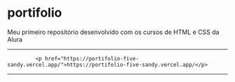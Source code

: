 # portifolio
Meu primeiro repositório desenvolvido com os cursos de HTML e CSS da Alura

_________________________________________________________________________

             <p href="https://portifolio-five-sandy.vercel.app/">https://portifolio-five-sandy.vercel.app/</p>
_________________________________________________________________________

